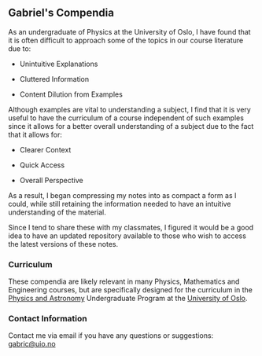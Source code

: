 ## Gabriel's Compendia

As an undergraduate of Physics at the University of Oslo, I have found that it is often difficult to approach some of the topics in our course literature due to:

- Unintuitive Explanations

- Cluttered Information

- Content Dilution from Examples

Although examples are vital to understanding a subject, I find that it is very useful to have the curriculum of a course independent of such examples since it allows for a better overall understanding of a subject due to the fact that it allows for:

- Clearer Context

- Quick Access

- Overall Perspective

As a result, I began compressing my notes into as compact a form as I could, while still retaining the information needed to have an intuitive understanding of the material.  

Since I tend to share these with my classmates, I figured it would be a good idea to have an updated repository available to those who wish to access the latest versions of these notes.

### Curriculum

These compendia are likely relevant in many Physics, Mathematics and Engineering courses, but are specifically designed for the curriculum in the [Physics and Astronomy](http://www.uio.no/studier/program/fysikk-astronomi/) Undergraduate Program at the [University of Oslo](http://www.uio.no/).

### Contact Information

Contact me via email if you have any questions or suggestions:
[gabric@uio.no](gabric@uio.no)
